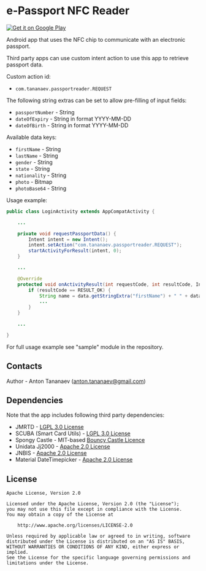 # e-Passport NFC Reader

[![Get it on Google Play](http://www.tananaev.com/badges/google-play.svg)](https://play.google.com/store/apps/details?id=com.tananaev.passportreader)

Android app that uses the NFC chip to communicate with an electronic passport.

Third party apps can use custom intent action to use this app to retrieve passport data.

Custom action id:
- `com.tananaev.passportreader.REQUEST`

The following string extras can be set to allow pre-filling of input fields:
- `passportNumber` - String
- `dateOfExpiry` - String in format YYYY-MM-DD
- `dateOfBirth` - String in format YYYY-MM-DD

Available data keys:
- `firstName` - String
- `lastName` - String
- `gender` - String
- `state` - String
- `nationality` - String
- `photo` - Bitmap
- `photoBase64` - String

Usage example:

```java
public class LoginActivity extends AppCompatActivity {

    ...

    private void requestPassportData() {
        Intent intent = new Intent();
        intent.setAction("com.tananaev.passportreader.REQUEST");
        startActivityForResult(intent, 0);
    }

    ...

    @Override
    protected void onActivityResult(int requestCode, int resultCode, Intent data) {
        if (resultCode == RESULT_OK) {
            String name = data.getStringExtra("firstName") + " " + data.getStringExtra("lastName");
            ...
        }
    }

    ...

}

```

For full usage example see "sample" module in the repository.

## Contacts

Author - Anton Tananaev ([anton.tananaev@gmail.com](mailto:anton.tananaev@gmail.com))

## Dependencies

Note that the app includes following third party dependencies:

- JMRTD - [LGPL 3.0 License](https://www.gnu.org/licenses/lgpl-3.0.en.html)
- SCUBA (Smart Card Utils) - [LGPL 3.0 License](https://www.gnu.org/licenses/lgpl-3.0.en.html)
- Spongy Castle - MIT-based [Bouncy Castle Licence](https://www.bouncycastle.org/licence.html)
- Unidata Jj2000 - [Apache 2.0 License](https://www.apache.org/licenses/LICENSE-2.0)
- JNBIS - [Apache 2.0 License](https://www.apache.org/licenses/LICENSE-2.0)
- Material DateTimepicker - [Apache 2.0 License](https://www.apache.org/licenses/LICENSE-2.0)

## License

    Apache License, Version 2.0

    Licensed under the Apache License, Version 2.0 (the "License");
    you may not use this file except in compliance with the License.
    You may obtain a copy of the License at

        http://www.apache.org/licenses/LICENSE-2.0

    Unless required by applicable law or agreed to in writing, software
    distributed under the License is distributed on an "AS IS" BASIS,
    WITHOUT WARRANTIES OR CONDITIONS OF ANY KIND, either express or implied.
    See the License for the specific language governing permissions and
    limitations under the License.
